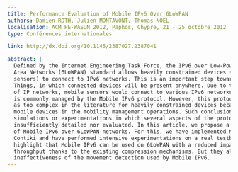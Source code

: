 ```yaml
---
title: Performance Evaluation of Mobile IPv6 Over 6LoWPAN
authors: Damien ROTH, Julien MONTAVONT, Thomas NOEL
localisation: ACM PE-WASUN 2012, Paphos, Chypre, 21 - 25 octobre 2012
type: Conférences internationales

link: http://dx.doi.org/10.1145/2387027.2387041

abstract: |
  Defined by the Internet Engineering Task Force, the IPv6 over Low-Power Wireless Personal 
  Area Networks (6LoWPAN) standard allows heavily constrained devices (such as wireless 
  sensors) to connect to IPv6 networks. This is an important step towards the Internet of 
  Things, in which connected devices will be present anywhere. Due to the pervasive nature
  of IP networks, mobile sensors would connect to various IPv6 networks. Layer 3 mobility 
  is commonly managed by the Mobile IPv6 protocol. However, this protocol is categorized 
  as too complex in the literature for heavily constrained devices because it involves 
  mobile devices in the mobility management operations. Such conclusions are based on 
  simulations or experimentations in which several aspects of the protocol remain 
  insufficiently detailed nor evaluated. In this article, we propose a complete evaluation 
  of Mobile IPv6 over 6LoWPAN networks. For this, we have implemented Mobile IPv6 in 
  Contiki and have performed intensive experimentations on a real testbed. The results 
  highlight that Mobile IPv6 can be used on 6LoWPAN with a reduced impact on delay and 
  throughput thanks to the existing compression mechanisms. But they also point out the 
  ineffectiveness of the movement detection used by Mobile IPv6.
---
```

